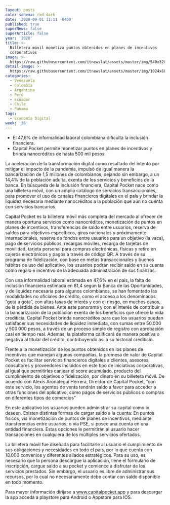 ```yaml
---
layout: posts
color-schema: red-dark
date: '2020-09-01 11:11 -0400'
published: true
superNews: false
superArticle: false
year: '2020'
title: >-
  Billetera móvil monetiza puntos obtenidos en planes de incentivos
  corporativos 
image: >-
  https://raw.githubusercontent.com/itnewslat/assets/master/img/540x320/Pago-NFC-p.jpg
detail-image: >-
  https://raw.githubusercontent.com/itnewslat/assets/master/img/1024x680/Pago-NFC-g.jpg
categories:
  - Venezuela
  - Colombia
  - Argentina
  - Perú
  - Ecuador
  - Chile
  - Panama
tags:
  - Economía Digital
week: '36'
---
```

- El 47,6% de informalidad laboral colombiana dificulta la inclusión financiera.
- Capital Pocket permite monetizar puntos en planes de incentivos y brinda nanocréditos de hasta 500 mil pesos. 

La aceleración de la transformación digital como resultado del intento por mitigar el impacto de la pandemia, impulsó de igual manera la bancarización de 1,5 millones de colombianos, dejando sin embargo, a un 14,4% de la población adulta, exenta de los servicios y beneficios de la banca. En búsqueda de la inclusión financiera, Capital Pocket nace como una billetera móvil, con un amplio catálogo de servicios transaccionales, para promover el uso de canales financieros digitales en el país y brindar la liquidez necesaria mediante nanocréditos a la población que aún no cuenta con servicios bancarios.

Capital Pocket es la billetera móvil más completa del mercado al ofrecer de manera oportuna servicios como nanocréditos, monetización de puntos en planes de incentivos, transferencias de saldo entre usuarios, reserva de saldos para objetivos específicos, giros nacionales y próximamente internacionales, reserva de fondos entre usuarios para un objetivo (la vaca), pago de servicios públicos, recargas móviles, recarga de tarjetas de movilidad, tarjeta personal para compras electrónicas, físicas y retiro en cajeros electrónicos y pagos a través de código QR.  A través de su programa de fidelización, con base en metas transaccionales y buenos hábitos de uso del aplicativo, los usuarios podrán recibir saldo en su cuenta como regalo e incentivo de la adecuada administración de sus finanzas.

Con una informalidad laboral estimada en 47,6% en el país, la falta de inclusión financiera estimada en 81,4 según la Banca de las Oportunidades, y de liquidez necesaria para algunos colombianos, se han fomentado las modalidades no oficiales de crédito, como el acceso a los denominados “gota a gota”, con altas tasas de interés y con el riesgo, en muchos casos, de la pérdida de bienes. Ante este panorama y con el interés de contribuir a la bancarización de la población exenta de los beneficios que ofrece la vida crediticia, Capital Pocket brinda nanocréditos para que los usuarios puedan satisfacer sus necesidades de liquidez inmediata, con sumas entre 50.000 y 500.000 pesos, a través de un proceso simple de registro con aprobación casi en tiempo real. Además, la plataforma calificará de manera positiva o negativa al titular del crédito, contribuyendo así a su historial crediticio. 

Frente a la monetización de los puntos obtenidos en los planes de incentivos que manejan algunas compañías, la promesa de valor de Capital Pocket es facilitar servicios financieros digitales a clientes, asesores, consultores y proveedores incluidos en este tipo de iniciativas corporativas, al igual que permitirles canjear el score acumulado, producto del cumplimiento de objetivos o fidelización, por dinero en su billetera móvil. De acuerdo con Alexis Aronategui Herrera, Director de Capital Pocket, “con este servicio, los agentes de venta tendrán saldo a favor para acceder a otras funciones del aplicativo, como pagos de servicios públicos o compras en diferentes tipos de comercios”

En este aplicativo los usuarios pueden administrar su capital como lo deseen. Existen distintas formas de cargar saldo a la cuenta: En puntos físicos, vía monetización de puntos de planes de incentivos, mediante transferencias entre usuarios; o vía PSE, si posee una cuenta en una entidad financiera. Estas opciones le permitirán al usuario hacer transacciones en cualquiera de los múltiples servicios ofertados.

La billetera móvil fue diseñada para facilitarle al usuario el cumplimiento de sus obligaciones y necesidades en todo el país, por lo que cuenta con 18.000 convenios y diferentes aliados estratégicos. Para su uso, es necesario que la persona descargue la aplicación, llene el formulario de inscripción, cargue saldo a su pocket y comience a disfrutar de los servicios prestados. Sin embargo, el usuario es libre de administrar sus recursos, por lo cual no necesariamente debe contar con saldo disponible en todo momento. 

Para mayor información diríjase a www.capitalpocket.app y para descargar la app acceda a playstore para Android o Appstore para IOS.